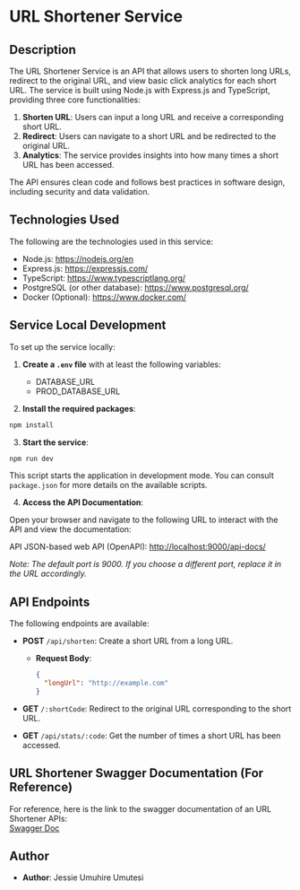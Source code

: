 
# URL Shortener Service

## Description

The URL Shortener Service is an API that allows users to shorten long URLs, redirect to the original URL, and view basic click analytics for each short URL. The service is built using Node.js with Express.js and TypeScript, providing three core functionalities:

1. **Shorten URL**: Users can input a long URL and receive a corresponding short URL.
2. **Redirect**: Users can navigate to a short URL and be redirected to the original URL.
3. **Analytics**: The service provides insights into how many times a short URL has been accessed.

The API ensures clean code and follows best practices in software design, including security and data validation.

## Technologies Used

The following are the technologies used in this service:

- Node.js: https://nodejs.org/en
- Express.js: https://expressjs.com/
- TypeScript: https://www.typescriptlang.org/
- PostgreSQL (or other database): https://www.postgresql.org/
- Docker (Optional): https://www.docker.com/

## Service Local Development

To set up the service locally:

1. **Create a `.env` file** with at least the following variables:
   - DATABASE_URL
   - PROD_DATABASE_URL

2. **Install the required packages**:

```bash
npm install
```

3. **Start the service**:

```bash
npm run dev
```

This script starts the application in development mode. You can consult `package.json` for more details on the available scripts.

4. **Access the API Documentation**:

Open your browser and navigate to the following URL to interact with the API and view the documentation:

API JSON-based web API (OpenAPI): [http://localhost:9000/api-docs/](http://localhost:9000/api-docs/)

*Note: The default port is 9000. If you choose a different port, replace it in the URL accordingly.*

## API Endpoints

The following endpoints are available:

- **POST** `/api/shorten`: Create a short URL from a long URL.
  - **Request Body**:
    ```json
    {
      "longUrl": "http://example.com"
    }
    ```

- **GET** `/:shortCode`: Redirect to the original URL corresponding to the short URL.
  
- **GET** `/api/stats/:code`: Get the number of times a short URL has been accessed.

## URL Shortener Swagger Documentation (For Reference)

For reference, here is the link to the swagger documentation of an URL Shortener APIs:  
[Swagger Doc](http://github.com/UmuhireJessie/url-shortener-svc)

## Author

- **Author**: Jessie Umuhire Umutesi  
